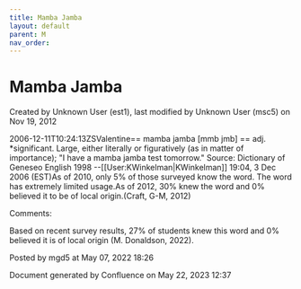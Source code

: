 ```yaml
---
title: Mamba Jamba
layout: default
parent: M
nav_order:
---
```


# Mamba Jamba

Created by  Unknown User (est1), last modified by  Unknown User (msc5) on Nov 19, 2012

2006-12-11T10:24:13ZSValentine== mamba jamba [mmb jmb] == adj. *significant. Large, either literally or figuratively (as in matter of importance); &quot;I have a mamba jamba test tomorrow.&quot; Source: Dictionary of Geneseo English 1998 --[[User:KWinkelman|KWinkelman]] 19:04, 3 Dec 2006 (EST)As of 2010, only 5% of those surveyed know the word. The word has extremely limited usage.As of 2012, 30% knew the word and 0% believed it to be of local origin.(Craft, G-M, 2012)

Comments:

Based on recent survey results, 27% of students knew this word and 0% believed it is of local origin (M. Donaldson, 2022). 

Posted by mgd5 at May 07, 2022 18:26

Document generated by Confluence on May 22, 2023 12:37



